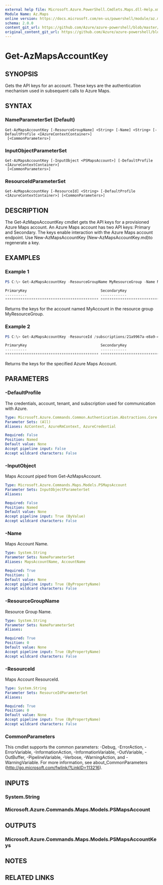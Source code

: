 ```yaml
---
external help file: Microsoft.Azure.PowerShell.Cmdlets.Maps.dll-Help.xml
Module Name: Az.Maps
online version: https://docs.microsoft.com/en-us/powershell/module/az.maps/get-azmapsaccountkey
schema: 2.0.0
content_git_url: https://github.com/Azure/azure-powershell/blob/master/src/ResourceManager/Maps/Commands.Maps/help/Get-AzMapsAccountKey.md
original_content_git_url: https://github.com/Azure/azure-powershell/blob/master/src/ResourceManager/Maps/Commands.Maps/help/Get-AzMapsAccountKey.md
---
```


# Get-AzMapsAccountKey

## SYNOPSIS
Gets the API keys for an account.
These keys are the authentication mechanism used in subsequent calls to Azure Maps.

## SYNTAX

### NameParameterSet (Default)
```
Get-AzMapsAccountKey [-ResourceGroupName] <String> [-Name] <String> [-DefaultProfile <IAzureContextContainer>]
 [<CommonParameters>]
```

### InputObjectParameterSet
```
Get-AzMapsAccountKey [-InputObject <PSMapsAccount>] [-DefaultProfile <IAzureContextContainer>]
 [<CommonParameters>]
```

### ResourceIdParameterSet
```
Get-AzMapsAccountKey [-ResourceId] <String> [-DefaultProfile <IAzureContextContainer>] [<CommonParameters>]
```

## DESCRIPTION
The Get-AzMapsAccountKey cmdlet gets the API keys for a provisioned Azure Maps account.
An Azure Maps account has two API keys: Primary and Secondary.
The keys enable interaction with the Azure Maps account endpoint.
Use New-AzMapsAccountKey (New-AzMapsAccountKey.md)to regenerate a key.

## EXAMPLES

### Example 1
```powershell
PS C:\> Get-AzMapsAccountKey -ResourceGroupName MyResourceGroup -Name MyAccount

PrimaryKey                                  SecondaryKey
----------                                  ------------
******************************************* *******************************************
```

Returns the keys for the account named MyAccount in the resource group MyResourceGroup.

### Example 2
```powershell
PS C:\> Get-AzMapsAccountKey -ResourceId /subscriptions/21a9967a-e8a9-4656-a70b-96ff1c4d05a0/resourceGroups/MyResourceGroup/providers/Microsoft.Maps/accounts/MyAccount

PrimaryKey                                  SecondaryKey
----------                                  ------------
******************************************* *******************************************
```

Returns the keys for the specified Azure Maps Account.

## PARAMETERS

### -DefaultProfile
The credentials, account, tenant, and subscription used for communication with Azure.

```yaml
Type: Microsoft.Azure.Commands.Common.Authentication.Abstractions.Core.IAzureContextContainer
Parameter Sets: (All)
Aliases: AzContext, AzureRmContext, AzureCredential

Required: False
Position: Named
Default value: None
Accept pipeline input: False
Accept wildcard characters: False
```

### -InputObject
Maps Account piped from Get-AzMapsAccount.

```yaml
Type: Microsoft.Azure.Commands.Maps.Models.PSMapsAccount
Parameter Sets: InputObjectParameterSet
Aliases:

Required: False
Position: Named
Default value: None
Accept pipeline input: True (ByValue)
Accept wildcard characters: False
```

### -Name
Maps Account Name.

```yaml
Type: System.String
Parameter Sets: NameParameterSet
Aliases: MapsAccountName, AccountName

Required: True
Position: 1
Default value: None
Accept pipeline input: True (ByPropertyName)
Accept wildcard characters: False
```

### -ResourceGroupName
Resource Group Name.

```yaml
Type: System.String
Parameter Sets: NameParameterSet
Aliases:

Required: True
Position: 0
Default value: None
Accept pipeline input: True (ByPropertyName)
Accept wildcard characters: False
```

### -ResourceId
Maps Account ResourceId.

```yaml
Type: System.String
Parameter Sets: ResourceIdParameterSet
Aliases:

Required: True
Position: 0
Default value: None
Accept pipeline input: True (ByPropertyName)
Accept wildcard characters: False
```

### CommonParameters
This cmdlet supports the common parameters: -Debug, -ErrorAction, -ErrorVariable, -InformationAction, -InformationVariable, -OutVariable, -OutBuffer, -PipelineVariable, -Verbose, -WarningAction, and -WarningVariable. For more information, see about_CommonParameters (http://go.microsoft.com/fwlink/?LinkID=113216).

## INPUTS

### System.String

### Microsoft.Azure.Commands.Maps.Models.PSMapsAccount

## OUTPUTS

### Microsoft.Azure.Commands.Maps.Models.PSMapsAccountKeys

## NOTES

## RELATED LINKS
